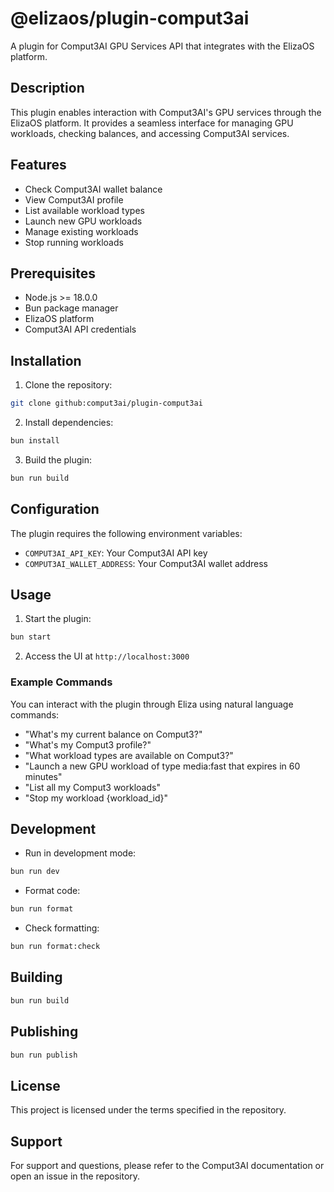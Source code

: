 # @elizaos/plugin-comput3ai

A plugin for Comput3AI GPU Services API that integrates with the ElizaOS platform.

## Description

This plugin enables interaction with Comput3AI's GPU services through the ElizaOS platform. It provides a seamless interface for managing GPU workloads, checking balances, and accessing Comput3AI services.

## Features

- Check Comput3AI wallet balance
- View Comput3AI profile
- List available workload types
- Launch new GPU workloads
- Manage existing workloads
- Stop running workloads

## Prerequisites

- Node.js >= 18.0.0
- Bun package manager
- ElizaOS platform
- Comput3AI API credentials

## Installation

1. Clone the repository:
```bash
git clone github:comput3ai/plugin-comput3ai
```

2. Install dependencies:
```bash
bun install
```

3. Build the plugin:
```bash
bun run build
```

## Configuration

The plugin requires the following environment variables:

- `COMPUT3AI_API_KEY`: Your Comput3AI API key
- `COMPUT3AI_WALLET_ADDRESS`: Your Comput3AI wallet address

## Usage

1. Start the plugin:
```bash
bun start
```

2. Access the UI at `http://localhost:3000`

### Example Commands

You can interact with the plugin through Eliza using natural language commands:

- "What's my current balance on Comput3?"
- "What's my Comput3 profile?"
- "What workload types are available on Comput3?"
- "Launch a new GPU workload of type media:fast that expires in 60 minutes"
- "List all my Comput3 workloads"
- "Stop my workload {workload_id}"

## Development

- Run in development mode:
```bash
bun run dev
```

- Format code:
```bash
bun run format
```

- Check formatting:
```bash
bun run format:check
```

## Building

```bash
bun run build
```

## Publishing

```bash
bun run publish
```

## License

This project is licensed under the terms specified in the repository.

## Support

For support and questions, please refer to the Comput3AI documentation or open an issue in the repository. 